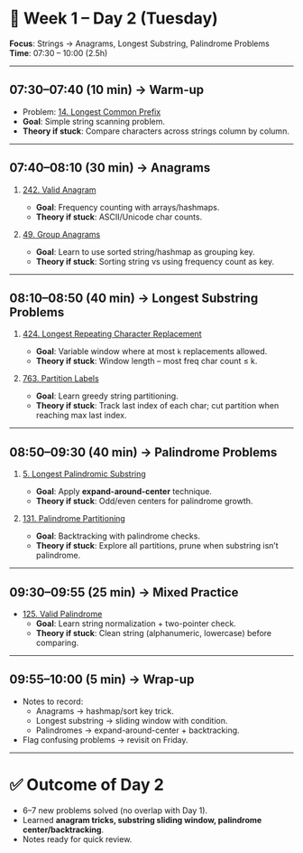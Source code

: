 # 📅 Week 1 – Day 2 (Tuesday)
**Focus**: Strings → Anagrams, Longest Substring, Palindrome Problems  
**Time**: 07:30 – 10:00 (2.5h)

---

## **07:30–07:40 (10 min) → Warm-up**
- Problem: [14. Longest Common Prefix](https://leetcode.com/problems/longest-common-prefix/)
- **Goal**: Simple string scanning problem.
- **Theory if stuck**: Compare characters across strings column by column.

---

## **07:40–08:10 (30 min) → Anagrams**
1. [242. Valid Anagram](https://leetcode.com/problems/valid-anagram/)
    - **Goal**: Frequency counting with arrays/hashmaps.
    - **Theory if stuck**: ASCII/Unicode char counts.

2. [49. Group Anagrams](https://leetcode.com/problems/group-anagrams/)
    - **Goal**: Learn to use sorted string/hashmap as grouping key.
    - **Theory if stuck**: Sorting string vs using frequency count as key.

---

## **08:10–08:50 (40 min) → Longest Substring Problems**
1. [424. Longest Repeating Character Replacement](https://leetcode.com/problems/longest-repeating-character-replacement/)
    - **Goal**: Variable window where at most `k` replacements allowed.
    - **Theory if stuck**: Window length – most freq char count ≤ k.

2. [763. Partition Labels](https://leetcode.com/problems/partition-labels/)
    - **Goal**: Learn greedy string partitioning.
    - **Theory if stuck**: Track last index of each char; cut partition when reaching max last index.

---

## **08:50–09:30 (40 min) → Palindrome Problems**
1. [5. Longest Palindromic Substring](https://leetcode.com/problems/longest-palindromic-substring/)
    - **Goal**: Apply **expand-around-center** technique.
    - **Theory if stuck**: Odd/even centers for palindrome growth.

2. [131. Palindrome Partitioning](https://leetcode.com/problems/palindrome-partitioning/)
    - **Goal**: Backtracking with palindrome checks.
    - **Theory if stuck**: Explore all partitions, prune when substring isn’t palindrome.

---

## **09:30–09:55 (25 min) → Mixed Practice**
- [125. Valid Palindrome](https://leetcode.com/problems/valid-palindrome/)
    - **Goal**: Learn string normalization + two-pointer check.
    - **Theory if stuck**: Clean string (alphanumeric, lowercase) before comparing.

---

## **09:55–10:00 (5 min) → Wrap-up**
- Notes to record:
    - Anagrams → hashmap/sort key trick.
    - Longest substring → sliding window with condition.
    - Palindromes → expand-around-center + backtracking.
- Flag confusing problems → revisit on Friday.

---

# ✅ Outcome of Day 2
- 6–7 new problems solved (no overlap with Day 1).
- Learned **anagram tricks, substring sliding window, palindrome center/backtracking**.
- Notes ready for quick review.  
